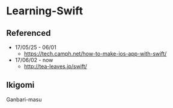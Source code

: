 # Learning-Swift

## Referenced

+ 17/05/25 - 06/01
  + https://tech.camph.net/how-to-make-ios-app-with-swift/
+ 17/06/02 - now
  + http://tea-leaves.jp/swift/

## Ikigomi

Ganbari-masu
